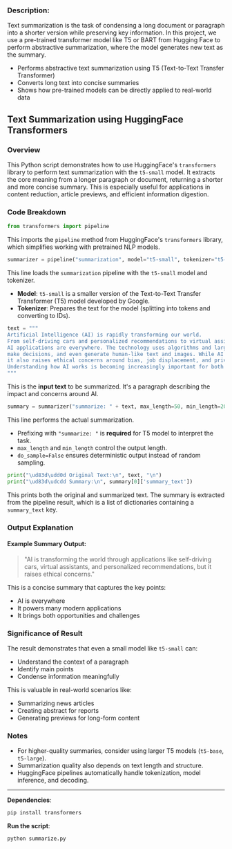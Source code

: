 ### Description:

Text summarization is the task of condensing a long document or paragraph into a shorter version while preserving key information. In this project, we use a pre-trained transformer model like T5 or BART from Hugging Face to perform abstractive summarization, where the model generates new text as the summary.

- Performs abstractive text summarization using T5 (Text-to-Text Transfer Transformer)
- Converts long text into concise summaries
- Shows how pre-trained models can be directly applied to real-world data

## Text Summarization using HuggingFace Transformers

### Overview

This Python script demonstrates how to use HuggingFace's `transformers` library to perform text summarization with the `t5-small` model. It extracts the core meaning from a longer paragraph or document, returning a shorter and more concise summary. This is especially useful for applications in content reduction, article previews, and efficient information digestion.

### Code Breakdown

```python
from transformers import pipeline
```

This imports the `pipeline` method from HuggingFace's `transformers` library, which simplifies working with pretrained NLP models.

```python
summarizer = pipeline("summarization", model="t5-small", tokenizer="t5-small")
```

This line loads the `summarization` pipeline with the `t5-small` model and tokenizer.

* **Model**: `t5-small` is a smaller version of the Text-to-Text Transfer Transformer (T5) model developed by Google.
* **Tokenizer**: Prepares the text for the model (splitting into tokens and converting to IDs).

```python
text = """
Artificial Intelligence (AI) is rapidly transforming our world.
From self-driving cars and personalized recommendations to virtual assistants and automated customer service,
AI applications are everywhere. The technology uses algorithms and large datasets to learn patterns,
make decisions, and even generate human-like text and images. While AI offers immense potential,
it also raises ethical concerns around bias, job displacement, and privacy.
Understanding how AI works is becoming increasingly important for both individuals and organizations.
"""
```

This is the **input text** to be summarized. It's a paragraph describing the impact and concerns around AI.

```python
summary = summarizer("summarize: " + text, max_length=50, min_length=20, do_sample=False)
```

This line performs the actual summarization.

* Prefixing with `"summarize: "` is **required** for T5 model to interpret the task.
* `max_length` and `min_length` control the output length.
* `do_sample=False` ensures deterministic output instead of random sampling.

```python
print("\ud83d\udd0d Original Text:\n", text, "\n")
print("\ud83d\udcdd Summary:\n", summary[0]['summary_text'])
```

This prints both the original and summarized text. The summary is extracted from the pipeline result, which is a list of dictionaries containing a `summary_text` key.

### Output Explanation

#### Example Summary Output:

> "AI is transforming the world through applications like self-driving cars, virtual assistants, and personalized recommendations, but it raises ethical concerns."

This is a concise summary that captures the key points:

* AI is everywhere
* It powers many modern applications
* It brings both opportunities and challenges

### Significance of Result

The result demonstrates that even a small model like `t5-small` can:

* Understand the context of a paragraph
* Identify main points
* Condense information meaningfully

This is valuable in real-world scenarios like:

* Summarizing news articles
* Creating abstract for reports
* Generating previews for long-form content

### Notes

* For higher-quality summaries, consider using larger T5 models (`t5-base`, `t5-large`).
* Summarization quality also depends on text length and structure.
* HuggingFace pipelines automatically handle tokenization, model inference, and decoding.

---

**Dependencies**:

```bash
pip install transformers
```

**Run the script**:

```bash
python summarize.py
```
